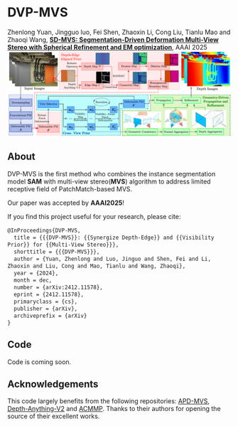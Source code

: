 # DVP-MVS

Zhenlong Yuan, Jingguo luo, Fei Shen, Zhaoxin Li, Cong Liu, Tianlu Mao and Zhaoqi Wang, [**SD-MVS: Segmentation-Driven Deformation Multi-View Stereo with Spherical Refinement and EM optimization**](https://arxiv.org/pdf/2412.11578), AAAI 2025
![](images/DVP-MVS-pipeline.png)

## About
DVP-MVS is the first method who combines the instance segmentation model **SAM** with multi-view stereo(**MVS**) algorithm to address limited receptive field of PatchMatch-based MVS.

Our paper was accepted by **AAAI2025**!

If you find this project useful for your research, please cite:  

```
@InProceedings{DVP-MVS,
  title = {{{DVP-MVS}}: {{Synergize Depth-Edge}} and {{Visibility Prior}} for {{Multi-View Stereo}}},
  shorttitle = {{{DVP-MVS}}},
  author = {Yuan, Zhenlong and Luo, Jinguo and Shen, Fei and Li, Zhaoxin and Liu, Cong and Mao, Tianlu and Wang, Zhaoqi},
  year = {2024},
  month = dec,
  number = {arXiv:2412.11578},
  eprint = {2412.11578},
  primaryclass = {cs},
  publisher = {arXiv},
  archiveprefix = {arXiv}
}
```
## Code
Code is coming soon.

## Acknowledgements

This code largely benefits from the following repositories: [APD-MVS](https://github.com/whoiszzj/APD-MVS), [Depth-Anything-V2](https://github.com/DepthAnything/Depth-Anything-V2) and [ACMMP](https://github.com/GhiXu/ACMMP.git). Thanks to their authors for opening the source of their excellent works.
